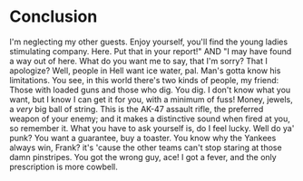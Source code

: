# Conclusion

I'm neglecting my other guests. Enjoy yourself, you'll find the young ladies stimulating company. Here. Put that in your report!" AND "I may have found a way out of here. What do you want me to say, that I'm sorry? That I apologize? Well, people in Hell want ice water, pal. Man's gotta know his limitations. You see, in this world there's two kinds of people, my friend: Those with loaded guns and those who dig. You dig. I don't know what you want, but I know I can get it for you, with a minimum of fuss! Money, jewels, a *very* big ball of string. This is the AK-47 assault rifle, the preferred weapon of your enemy; and it makes a distinctive sound when fired at you, so remember it. What you have to ask yourself is, do I feel lucky. Well do ya' punk? You want a guarantee, buy a toaster. You know why the Yankees always win, Frank? it's 'cause the other teams can't stop staring at those damn pinstripes. You got the wrong guy, ace! I got a fever, and the only prescription is more cowbell.
